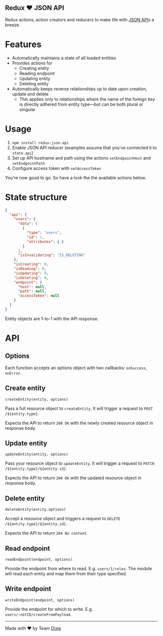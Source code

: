 Redux ❤️ JSON API
----------------

Redux actions, action creators and reducers to make life with [JSON API](http://jsonapi.org)s a breeze.

# Features

- Automatically maintains a state of all loaded entities
- Provides actions for
  - Creating entity
  - Reading endpoint
  - Updating entity
  - Deleting entity
- Automatically keeps reverse relationships up to date upon creation, update and delete
  - This applies only to relationships where the name of the foreign key is directly adhered from entity type—but can be both plural or singular

# Usage

1. `npm install redux-json-api`
1. Enable JSON API reducer (examples assume that you've connected it to `state.api`)
1. Set up API hostname and path using the actions `setEndpointHost` and `setEndpointPath`
1. Configure access token with `setAccessToken`

You're now good to go. So have a look the the available actions below.

# State structure

```json
{
  "api": {
    "users": {
      "data": [
        {
          "type": "users",
          "id": 1,
          "attributes": { }
        }
      ],
      "isInvalidating": "IS_DELETING"
    },
    "isCreating": 0,
    "isReading": 0,
    "isUpdating": 0,
    "isDeleting": 0,
    "endpoint": {
      "host": null,
      "path": null,
      "accessToken": null
    }
  }
}
```

Entity objects are 1-to-1 with the API response.

# API

## Options

Each function accepts an options object with two callbacks: `onSuccess`, `onError`.

## Create entity

`createEntity(entity, options)`

Pass a full resource object to `createEntity`. It will trigger a request to `POST /${entity.type}`.

Expects the API to return `200 OK` with the newly created resource object in response body.

## Update entity

`updateEntity(entity, options)`

Pass your resource object to `updateEntity`. It will trigger a request to `PATCH /${entity.type}/${entity.id}`.

Expects the API to return `200 OK` with the updated resource object in response body.

## Delete entity

`deleteEntity(entity.options)`

Accept a resource object and triggers a request to `DELETE /${entity.type}/${entity.id}`.

Expects the API to return `204 No content`.

## Read endpoint

`readEndpoint(endpoint, options)`

Provide the endpoint from where to read. E.g. `users/1/roles`. The module will read each entity and map them from their type specified.

## Write endpoint

`writeEndpoint(endpoint, options)`

Provide the endpoint for which to write. E.g. `users/:notID/createFromPayload`.

* * *

Made with ❤️ by Team [Dixie][dixie]

 [dixie]: http://dixie.io
